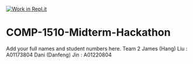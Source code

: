 [![Work in Repl.it](https://classroom.github.com/assets/work-in-replit-14baed9a392b3a25080506f3b7b6d57f295ec2978f6f33ec97e36a161684cbe9.svg)](https://classroom.github.com/online_ide?assignment_repo_id=312501&assignment_repo_type=GroupAssignmentRepo)
# COMP-1510-Midterm-Hackathon

Add your full names and student numbers here.
Team 2
James (Hang) Liu : A01173804
Dani (Danfeng) Jin : A01220804